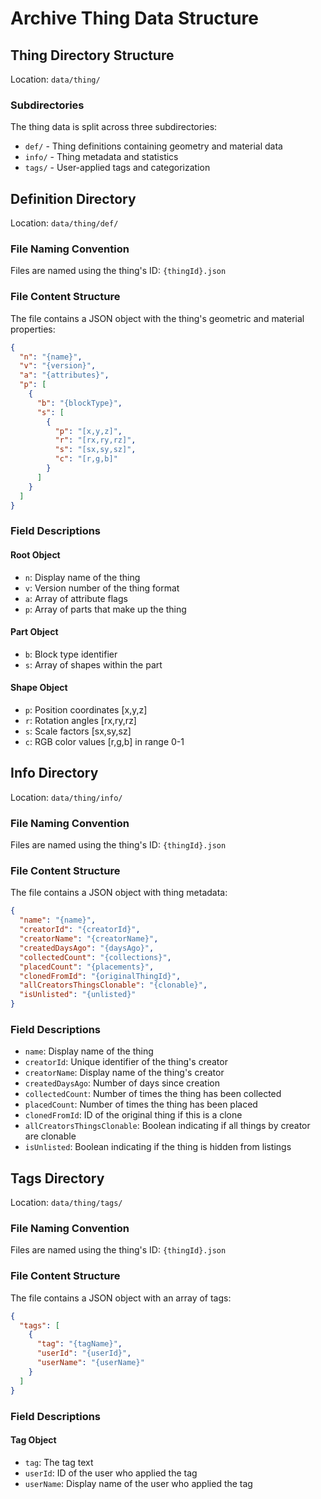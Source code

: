# Archive Thing Data Structure

## Thing Directory Structure
Location: `data/thing/`

### Subdirectories
The thing data is split across three subdirectories:
- `def/` - Thing definitions containing geometry and material data
- `info/` - Thing metadata and statistics
- `tags/` - User-applied tags and categorization

## Definition Directory
Location: `data/thing/def/`

### File Naming Convention
Files are named using the thing's ID: `{thingId}.json`

### File Content Structure
The file contains a JSON object with the thing's geometric and material properties:

```json
{
  "n": "{name}",
  "v": "{version}",
  "a": "{attributes}",
  "p": [
    {
      "b": "{blockType}",
      "s": [
        {
          "p": "[x,y,z]",
          "r": "[rx,ry,rz]",
          "s": "[sx,sy,sz]",
          "c": "[r,g,b]"
        }
      ]
    }
  ]
}
```

### Field Descriptions
#### Root Object
- `n`: Display name of the thing
- `v`: Version number of the thing format
- `a`: Array of attribute flags
- `p`: Array of parts that make up the thing

#### Part Object
- `b`: Block type identifier
- `s`: Array of shapes within the part

#### Shape Object
- `p`: Position coordinates [x,y,z]
- `r`: Rotation angles [rx,ry,rz]
- `s`: Scale factors [sx,sy,sz]
- `c`: RGB color values [r,g,b] in range 0-1

## Info Directory
Location: `data/thing/info/`

### File Naming Convention
Files are named using the thing's ID: `{thingId}.json`

### File Content Structure
The file contains a JSON object with thing metadata:

```json
{
  "name": "{name}",
  "creatorId": "{creatorId}",
  "creatorName": "{creatorName}",
  "createdDaysAgo": "{daysAgo}",
  "collectedCount": "{collections}",
  "placedCount": "{placements}",
  "clonedFromId": "{originalThingId}",
  "allCreatorsThingsClonable": "{clonable}",
  "isUnlisted": "{unlisted}"
}
```

### Field Descriptions
- `name`: Display name of the thing
- `creatorId`: Unique identifier of the thing's creator
- `creatorName`: Display name of the thing's creator
- `createdDaysAgo`: Number of days since creation
- `collectedCount`: Number of times the thing has been collected
- `placedCount`: Number of times the thing has been placed
- `clonedFromId`: ID of the original thing if this is a clone
- `allCreatorsThingsClonable`: Boolean indicating if all things by creator are clonable
- `isUnlisted`: Boolean indicating if the thing is hidden from listings

## Tags Directory
Location: `data/thing/tags/`

### File Naming Convention
Files are named using the thing's ID: `{thingId}.json`

### File Content Structure
The file contains a JSON object with an array of tags:

```json
{
  "tags": [
    {
      "tag": "{tagName}",
      "userId": "{userId}",
      "userName": "{userName}"
    }
  ]
}
```

### Field Descriptions
#### Tag Object
- `tag`: The tag text
- `userId`: ID of the user who applied the tag
- `userName`: Display name of the user who applied the tag
